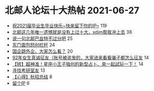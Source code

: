 # 北邮人论坛十大热帖 2021-06-27

- [祝2021届毕业生毕业快乐~快来留下你的IP~](https://bbs.byr.cn/article/Talking/6283371) 119
- [北邮这几年唯一遗憾就是没有上过十大，xdjm帮我冲上去](https://bbs.byr.cn/article/Feeling/3173497) 38
- [说一句北邮巴韭特不过分吧](https://bbs.byr.cn/article/Financial/81151) 25
- [东门面包怒创栏杆](https://bbs.byr.cn/article/Picture/3293022) 24
- [国企跳外企，大家怎么看？](https://bbs.byr.cn/article/WorkLife/1169696) 20
- [92年女生真诚征友（账号被盗发的，大家进来看看骗子都怎么征友](https://bbs.byr.cn/article/Friends/1997807) 14
- [【转】超神准！星座小王子独创的新型占卜、來一起試玩一下！](https://bbs.byr.cn/article/Constellations/326533) 14
- [寻找考研室友](https://bbs.byr.cn/article/AimGraduate/1208122) 13
- [【心得】秋招总结](https://bbs.byr.cn/article/Job/2136934) 8
- [留个IP](https://bbs.byr.cn/article/Peking/263577) 6


